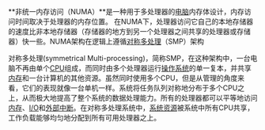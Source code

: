 **非统一内存访问（NUMA）**是一种用于多处理器的[电脑](https://baike.baidu.com/item/电脑)内存体设计，内存访问时间取决于处理器的内存位置。 在NUMA下，处理器访问它自己的本地存储器的速度比非本地存储器（存储器的地方到另一个处理器之间共享的处理器或存储器）快一些。NUMA架构在逻辑上遵循[对称多处理](https://baike.baidu.com/item/对称多处理)（SMP）架构



对称多处理(symmetrical Multi-processing)，简称SMP，在这种架构中，一台电脑不再由单个[CPU](https://baike.baidu.com/item/CPU)组成，而同时由多个处理器运行[操作系统](https://baike.baidu.com/item/操作系统)的单一复本，并共享[内存](https://baike.baidu.com/item/内存)和一台计算机的其他资源。虽然同时使用多个CPU，但是从管理的角度来看，它们的表现就像一台单机一样。系统将任务队列对称地分布于多个CPU之上，从而极大地提高了整个系统的数据处理能力。所有的处理器都可以平等地访问[内存](https://baike.baidu.com/item/内存)、[I/O](https://baike.baidu.com/item/I%2FO)和[外部中断](https://baike.baidu.com/item/外部中断)。在对称多处理系统中，[系统资源](https://baike.baidu.com/item/系统资源)被系统中所有CPU共享，工作负载能够均匀地分配到所有可用处理器之上。
